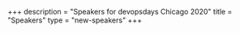 +++
description = "Speakers for devopsdays Chicago 2020"
title = "Speakers"
type = "new-speakers"
+++